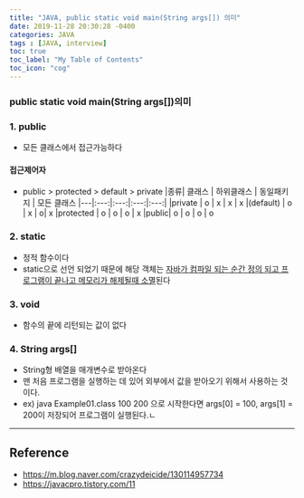 ```yaml
---
title: "JAVA, public static void main(String args[]) 의미"
date: 2019-11-28 20:30:28 -0400
categories: JAVA
tags : [JAVA, interview]
toc: true
toc_label: "My Table of Contents"
toc_icon: "cog"
---
```

### public static void main(String args[])의미

### 1. public
- 모든 클래스에서 접근가능하다

#### 접근제어자
- public > protected > default > private
|종류| 클래스 | 하위클래스 | 동일패키지 | 모든 클래스
|---|:---:|:---:|:---:|:---:|
|private | o | x | x | x
|(default) | o | x | o| x
|protected | o | o | o | x
|public| o | o | o | o

### 2. static
- 정적 함수이다
- static으로 선언 되었기 때문에 해당 객체는 <u>자바가 컴파일 되는 순간 정의 되고 프로그램이 끝나고 메모리가 해제될때 소멸</u>된다

### 3. void
- 함수의 끝에 리턴되는 값이 없다

### 4. String args[]
- String형 배열을 매개변수로 받아온다
- 맨 처음 프로그램을 실행하는 데 있어 외부에서 값을 받아오기 위해서 사용하는 것이다.
- ex) java Example01.class 100 200 으로 시작한다면 args[0] = 100, args[1] = 200이 저장되어 프로그램이 실행된다.ㄴ

---
## Reference
- <https://m.blog.naver.com/crazydeicide/130114957734>
- <https://javacpro.tistory.com/11>
